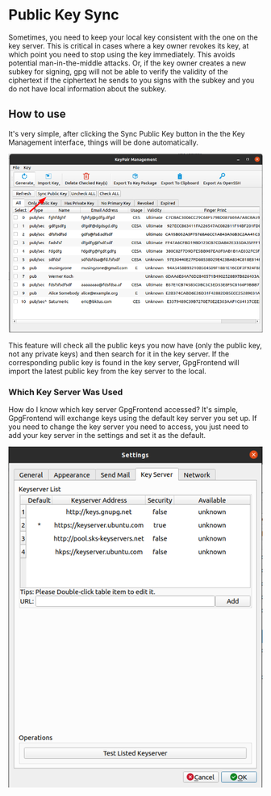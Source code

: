 # Public Key Sync

Sometimes, you need to keep your local key consistent with the one on the key server. This is critical in cases where a
key owner revokes its key, at which point you need to stop using the key immediately. This avoids potential
man-in-the-middle attacks. Or, if the key owner creates a new subkey for signing, gpg will not be able to verify the
validity of the ciphertext if the ciphertext he sends to you signs with the subkey and you do not have local information
about the subkey.

## How to use

It's very simple, after clicking the Sync Public Key button in the the Key Management interface, things will be done
automatically.

![image-20220109194459557](_media/sync-all-public-keys/image-20220109194459557.png)

This feature will check all the public keys you now have (only the public key, not any private keys) and then search for
it in the key server. If the corresponding public key is found in the key server, GpgFrontend will import the latest
public key from the key server to the local.

### Which Key Server Was Used

How do I know which key server GpgFrontend accessed? It's simple, GpgFrontend will exchange keys using the default key
server you set up. If you need to change the key server you need to access, you just need to add your key server in the
settings and set it as the default.

![image-20220109194546570](_media/sync-all-public-keys/image-20220109194546570.png)
